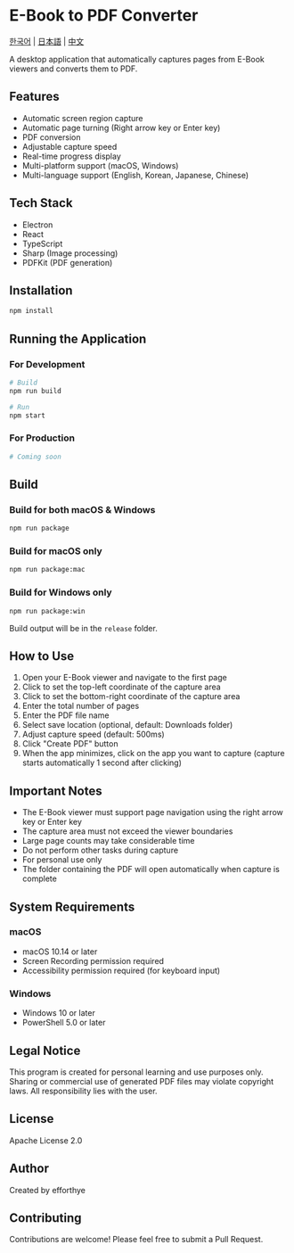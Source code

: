 # E-Book to PDF Converter
[한국어](docs/README.ko.md) | [日本語](docs/README.ja.md) | [中文](docs/README.zh.md)

A desktop application that automatically captures pages from E-Book viewers and converts them to PDF.

## Features
- Automatic screen region capture
- Automatic page turning (Right arrow key or Enter key)
- PDF conversion
- Adjustable capture speed
- Real-time progress display
- Multi-platform support (macOS, Windows)
- Multi-language support (English, Korean, Japanese, Chinese)

## Tech Stack
- Electron
- React
- TypeScript
- Sharp (Image processing)
- PDFKit (PDF generation)

## Installation
```bash
npm install
```

## Running the Application

### For Development
```bash
# Build
npm run build

# Run
npm start
```

### For Production
```bash
# Coming soon
```

## Build
### Build for both macOS & Windows
```bash
npm run package
```

### Build for macOS only
```bash
npm run package:mac
```

### Build for Windows only
```bash
npm run package:win
```

Build output will be in the `release` folder.

## How to Use
1. Open your E-Book viewer and navigate to the first page
2. Click to set the top-left coordinate of the capture area
3. Click to set the bottom-right coordinate of the capture area
4. Enter the total number of pages
5. Enter the PDF file name
6. Select save location (optional, default: Downloads folder)
7. Adjust capture speed (default: 500ms)
8. Click "Create PDF" button
9. When the app minimizes, click on the app you want to capture (capture starts automatically 1 second after clicking)

## Important Notes
- The E-Book viewer must support page navigation using the right arrow key or Enter key
- The capture area must not exceed the viewer boundaries
- Large page counts may take considerable time
- Do not perform other tasks during capture
- For personal use only
- The folder containing the PDF will open automatically when capture is complete

## System Requirements
### macOS
- macOS 10.14 or later
- Screen Recording permission required
- Accessibility permission required (for keyboard input)

### Windows
- Windows 10 or later
- PowerShell 5.0 or later

## Legal Notice
This program is created for personal learning and use purposes only.
Sharing or commercial use of generated PDF files may violate copyright laws.
All responsibility lies with the user.

## License
Apache License 2.0

## Author
Created by efforthye

## Contributing
Contributions are welcome! Please feel free to submit a Pull Request.
